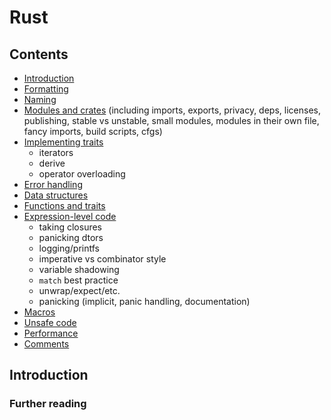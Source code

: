 # Rust

## Contents

* [Introduction](#Introduction)
* [Formatting]()
* [Naming]()
* [Modules and crates]() (including imports, exports, privacy, deps, licenses, publishing, stable vs unstable, small modules, modules in their own file, fancy imports, build scripts, cfgs)
* [Implementing traits]()
  - iterators
  - derive
  - operator overloading
* [Error handling]()
* [Data structures]()
* [Functions and traits]()
* [Expression-level code]()
  - taking closures
  - panicking dtors
  - logging/printfs
  - imperative vs combinator style
  - variable shadowing
  - `match` best practice
  - unwrap/expect/etc.
  - panicking (implicit, panic handling, documentation)
* [Macros]()
* [Unsafe code]()
* [Performance]()
* [Comments]()


## Introduction

### Further reading
